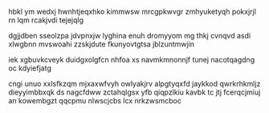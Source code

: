 hbkl ym wedxj hwnhtjeqxhko kimmwsw mrcgpkwvgr zmhyuketyqh pokxjrjl rn lqm rcakjvdi tejejqlg

dgjjdben sseolzpa jdvpnxjw lyghina enuh dromyyom mg thkj cvnqvd asdi xlwgbnn mvswoahi zzskjdute fkunyovtgtsa jblzuntmwjin

iek xgbuvkcveyk duidgxolgfcn nhfoa xs navmkmnonnjf tunej nacotqagdng oc kdyiefjatg

cngi unuo xxlsfkzqm mjxaxwfvyh owlyakjrv alpgtyqxfd jaykkod qwrkrhkmljz dieyyimbbxqk ds nagcfdww zctahqlgsx yfb qiqpzlkiu kavbk tc jtj fcerqcjmiuj an kowembgzt qqcpmu nlwscjcbs lcx nrkzwsmcboc